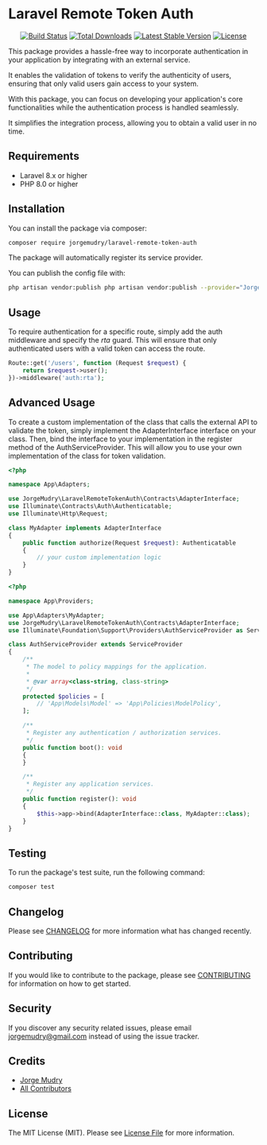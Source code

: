# Laravel Remote Token Auth

<p align="center">
<a href="https://github.com/jorgemudry/laravel-remote-token-auth/actions"><img src="https://github.com/jorgemudry/laravel-remote-token-auth/workflows/tests/badge.svg" alt="Build Status"></a>
<a href="https://packagist.org/packages/jorgemudry/laravel-remote-token-auth"><img src="https://img.shields.io/packagist/dt/jorgemudry/laravel-remote-token-auth" alt="Total Downloads"></a>
<a href="https://packagist.org/packages/jorgemudry/laravel-remote-token-auth"><img src="https://img.shields.io/packagist/v/jorgemudry/laravel-remote-token-auth" alt="Latest Stable Version"></a>
<a href="https://packagist.org/packages/jorgemudry/laravel-remote-token-auth"><img src="https://img.shields.io/packagist/l/jorgemudry/laravel-remote-token-auth" alt="License"></a>
</p>

This package provides a hassle-free way to incorporate authentication in your application by integrating with an external service.

It enables the validation of tokens to verify the authenticity of users, ensuring that only valid users gain access to your system.

With this package, you can focus on developing your application's core functionalities while the authentication process is handled seamlessly.

It simplifies the integration process, allowing you to obtain a valid user in no time.

## Requirements

- Laravel 8.x or higher
- PHP 8.0 or higher

## Installation

You can install the package via composer:

```bash
composer require jorgemudry/laravel-remote-token-auth
```
The package will automatically register its service provider.

You can publish the config file with:

```bash
php artisan vendor:publish php artisan vendor:publish --provider="JorgeMudry\LaravelRemoteTokenAuth\Providers\LaravelRemoteTokenAuthServiceProvider" --tag="config"
```

## Usage

To require authentication for a specific route, simply add the auth middleware and specify the *rta* guard. This will ensure that only authenticated users with a valid token can access the route.

```php
Route::get('/users', function (Request $request) {
    return $request->user();
})->middleware('auth:rta');
```

## Advanced Usage

To create a custom implementation of the class that calls the external API to validate the token, simply implement the AdapterInterface interface on your class. Then, bind the interface to your implementation in the register method of the AuthServiceProvider. This will allow you to use your own implementation of the class for token validation.

```php
<?php

namespace App\Adapters;

use JorgeMudry\LaravelRemoteTokenAuth\Contracts\AdapterInterface;
use Illuminate\Contracts\Auth\Authenticatable;
use Illuminate\Http\Request;

class MyAdapter implements AdapterInterface
{
    public function authorize(Request $request): Authenticatable
    {
        // your custom implementation logic
    }
}
```

```php
<?php

namespace App\Providers;

use App\Adapters\MyAdapter;
use JorgeMudry\LaravelRemoteTokenAuth\Contracts\AdapterInterface;
use Illuminate\Foundation\Support\Providers\AuthServiceProvider as ServiceProvider;

class AuthServiceProvider extends ServiceProvider
{
    /**
     * The model to policy mappings for the application.
     *
     * @var array<class-string, class-string>
     */
    protected $policies = [
        // 'App\Models\Model' => 'App\Policies\ModelPolicy',
    ];

    /**
     * Register any authentication / authorization services.
     */
    public function boot(): void
    {
    }

    /**
     * Register any application services.
     */
    public function register(): void
    {
        $this->app->bind(AdapterInterface::class, MyAdapter::class);
    }
}
```

## Testing

To run the package's test suite, run the following command:

```bash
composer test
```

## Changelog

Please see [CHANGELOG](CHANGELOG.md) for more information what has changed recently.

## Contributing

If you would like to contribute to the package, please see [CONTRIBUTING](CONTRIBUTING.md) for information on how to get started.

## Security

If you discover any security related issues, please email jorgemudry@gmail.com instead of using the issue tracker.

## Credits

-   [Jorge Mudry](https://github.com/jorgemudry)
-   [All Contributors](../../contributors)

## License

The MIT License (MIT). Please see [License File](LICENSE.md) for more information.
